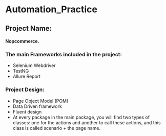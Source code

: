 # Automation_Practice
## Project Name:
#### Nopcommerce.
### The main Frameworks included in the project:
- Selenium Webdriver
- TestNG
- Allure Report
### Project Design:
- Page Object Model (POM)
- Data Driven framework
- Fluent design
- At every package in the main package, you will find two types of classes: one for the actions and another to call these actions, and this class is called scenario + the page name.